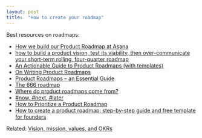 ```yaml
---
layout: post
title:  "How to create your roadmap"
---
```


Best resources on roadmaps:

- [How we build our Product Roadmap at Asana](https://jackiebo.medium.com/how-we-build-our-product-roadmap-at-asana-56953b1e25ad)
- [how to build a product vision, test its viability, then over-communicate your short-term rolling, four-quarter roadmap](https://askgib.substack.com/p/five-answers-to-questions-about-product?s=r)
- [An Actionable Guide to Product Roadmaps (with templates)](https://productlife.to/p/-an-actionable-guide-to-product-roadmaps?s=r)
- [On Writing Product Roadmaps](https://goberoi.com/on-writing-product-roadmaps-a4d72f96326c)
- [Product Roadmaps – an Essential Guide](https://www.departmentofproduct.com/blog/product-roadmaps-guide/)
- [The 666 roadmap](https://medium.com/@padday/the-666-roadmap-36c55edb5fd1#.ez5tezsd9)
- [Where do product roadmaps come from?](https://www.intercom.com/blog/where-do-product-roadmaps-come-from/)
- [#now, #next, #later](https://medium.com/@noah_weiss/now-next-later-roadmaps-without-the-drudgery-1cfe65656645)
- [How to Prioritize a Product Roadmap](https://www.sachinrekhi.com/how-to-prioritize-a-product-roadmap)
- [How to create a product roadmap: step-by-step guide and free template for founders](https://www.krit.com/blog/product-roadmap-free-template-and-guide-for-founders)

Related: [Vision, mission, values, and OKRs](https://manassaloi.com/2020/05/10/vision-mission.html)
